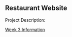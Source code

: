 ## Restaurant Website

Project Description:

[Week 3 Information](https://avalon-innovation.notion.site/Week-3-Structuring-your-projects-c74102cd70f94908bee067a7b5077e5b)
